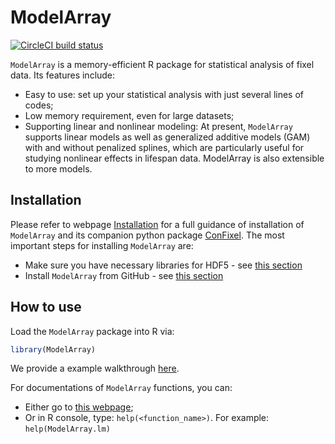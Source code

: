 
<!-- TODO README.md is generated from README.Rmd. Please edit that file -->

# ModelArray

<!-- badges: start -->

[![CircleCI build
status](https://circleci.com/gh/PennLINC/ModelArray.svg?style=svg)](https://circleci.com/gh/PennLINC/ModelArray)
<!-- badges: end -->

`ModelArray` is a memory-efficient R package for statistical analysis of
fixel data. Its features include:

-   Easy to use: set up your statistical analysis with just several
    lines of codes;
-   Low memory requirement, even for large datasets;
-   Supporting linear and nonlinear modeling: At present, `ModelArray`
    supports linear models as well as generalized additive models (GAM)
    with and without penalized splines, which are particularly useful
    for studying nonlinear effects in lifespan data. ModelArray is also
    extensible to more models.

## Installation

Please refer to webpage
[Installation](https://pennlinc.github.io/ModelArray/articles/installations.html)
for a full guidance of installation of `ModelArray` and its companion
python package [ConFixel](https://github.com/PennLINC/ConFixel). The
most important steps for installing `ModelArray` are:

-   Make sure you have necessary libraries for HDF5 - see [this
    section](https://pennlinc.github.io/ModelArray/articles/installations.html#install-hdf5-libraries-in-the-system)
-   Install `ModelArray` from GitHub - see [this
    section](https://pennlinc.github.io/ModelArray/articles/installations.html#install-modelarray-r-package-from-github)

<!-- check above links work, esp those with section titles!!! -->

## How to use

Load the `ModelArray` package into R via:

``` r
library(ModelArray)
```

We provide a example walkthrough
[here](https://pennlinc.github.io/ModelArray/articles/a02_walkthrough.html).

For documentations of `ModelArray` functions, you can:

-   Either go to [this
    webpage](https://pennlinc.github.io/ModelArray/reference/index.html);
-   Or in R console, type: `help(<function_name>)`. For example:
    `help(ModelArray.lm)`
